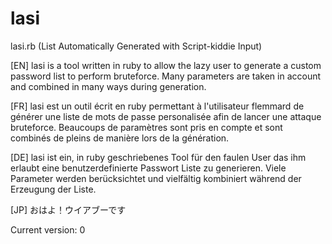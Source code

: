 # lasi
lasi.rb (List Automatically Generated with Script-kiddie Input)

[EN]
lasi is a tool written in ruby to allow the lazy user to generate a custom password list to perform bruteforce. Many parameters are taken in account and combined in many ways during generation.

[FR]
lasi est un outil écrit en ruby permettant à l'utilisateur flemmard de générer une liste de mots de passe personalisée afin de lancer une attaque bruteforce. Beaucoups de paramètres sont pris en compte et sont combinés de pleins de manière lors de la génération.

[DE]
lasi ist ein, in ruby geschriebenes Tool für den faulen User das ihm erlaubt eine benutzerdefinierte Passwort Liste zu generieren. Viele Parameter werden berücksichtet und vielfältig kombiniert während der Erzeugung der Liste.

[JP]
おはよ！ウイアブーです

Current version: 0
